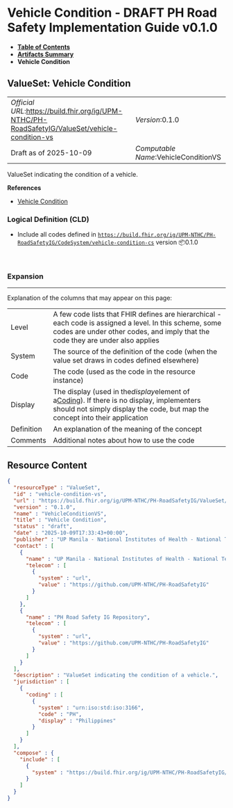 # Vehicle Condition - DRAFT PH Road Safety Implementation Guide v0.1.0

* [**Table of Contents**](toc.md)
* [**Artifacts Summary**](artifacts.md)
* **Vehicle Condition**

## ValueSet: Vehicle Condition 

| | |
| :--- | :--- |
| *Official URL*:https://build.fhir.org/ig/UPM-NTHC/PH-RoadSafetyIG/ValueSet/vehicle-condition-vs | *Version*:0.1.0 |
| Draft as of 2025-10-09 | *Computable Name*:VehicleConditionVS |

 
ValueSet indicating the condition of a vehicle. 

 **References** 

* [Vehicle Condition](StructureDefinition-vehicle-condition.md)

### Logical Definition (CLD)

* Include all codes defined in [`https://build.fhir.org/ig/UPM-NTHC/PH-RoadSafetyIG/CodeSystem/vehicle-condition-cs`](CodeSystem-vehicle-condition-cs.md) version 📦0.1.0

 

### Expansion

-------

 Explanation of the columns that may appear on this page: 

| | |
| :--- | :--- |
| Level | A few code lists that FHIR defines are hierarchical - each code is assigned a level. In this scheme, some codes are under other codes, and imply that the code they are under also applies |
| System | The source of the definition of the code (when the value set draws in codes defined elsewhere) |
| Code | The code (used as the code in the resource instance) |
| Display | The display (used in the*display*element of a[Coding](http://hl7.org/fhir/R4/datatypes.html#Coding)). If there is no display, implementers should not simply display the code, but map the concept into their application |
| Definition | An explanation of the meaning of the concept |
| Comments | Additional notes about how to use the code |



## Resource Content

```json
{
  "resourceType" : "ValueSet",
  "id" : "vehicle-condition-vs",
  "url" : "https://build.fhir.org/ig/UPM-NTHC/PH-RoadSafetyIG/ValueSet/vehicle-condition-vs",
  "version" : "0.1.0",
  "name" : "VehicleConditionVS",
  "title" : "Vehicle Condition",
  "status" : "draft",
  "date" : "2025-10-09T17:33:43+00:00",
  "publisher" : "UP Manila - National Institutes of Health - National Telehealth Center",
  "contact" : [
    {
      "name" : "UP Manila - National Institutes of Health - National Telehealth Center",
      "telecom" : [
        {
          "system" : "url",
          "value" : "https://github.com/UPM-NTHC/PH-RoadSafetyIG"
        }
      ]
    },
    {
      "name" : "PH Road Safety IG Repository",
      "telecom" : [
        {
          "system" : "url",
          "value" : "https://github.com/UPM-NTHC/PH-RoadSafetyIG"
        }
      ]
    }
  ],
  "description" : "ValueSet indicating the condition of a vehicle.",
  "jurisdiction" : [
    {
      "coding" : [
        {
          "system" : "urn:iso:std:iso:3166",
          "code" : "PH",
          "display" : "Philippines"
        }
      ]
    }
  ],
  "compose" : {
    "include" : [
      {
        "system" : "https://build.fhir.org/ig/UPM-NTHC/PH-RoadSafetyIG/CodeSystem/vehicle-condition-cs"
      }
    ]
  }
}

```
